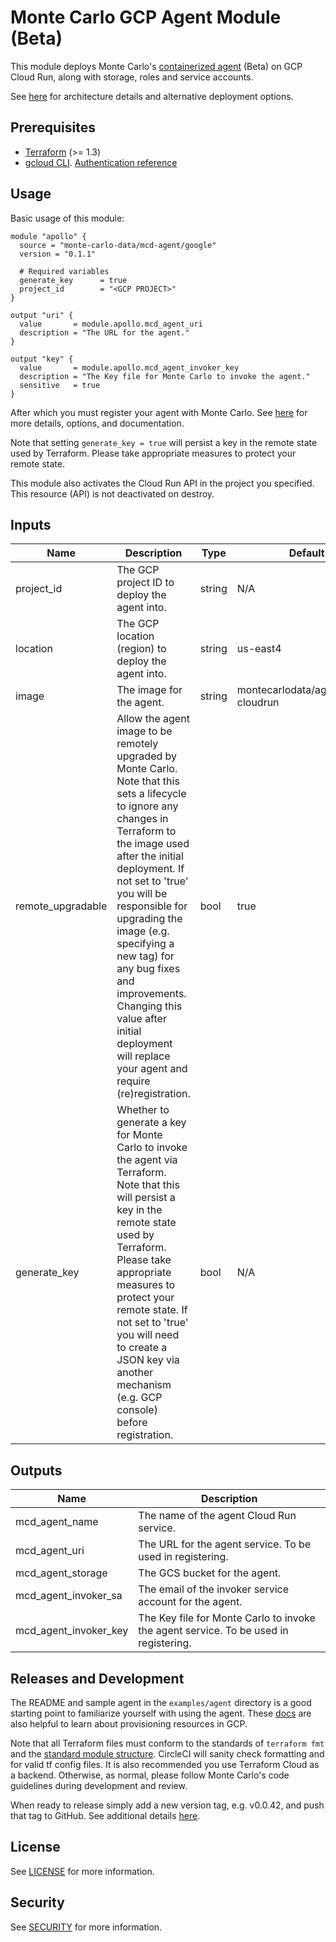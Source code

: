# Monte Carlo GCP Agent Module (Beta)

This module deploys Monte Carlo's [containerized agent](https://hub.docker.com/r/montecarlodata/agent) (Beta) on GCP
Cloud Run, along with storage, roles and service accounts.

See [here](https://docs.getmontecarlo.com/docs/platform-architecture) for architecture details and alternative
deployment options.

## Prerequisites

- [Terraform](https://developer.hashicorp.com/terraform/downloads) (>= 1.3)
- [gcloud CLI](https://cloud.google.com/sdk/docs/install).
  [Authentication reference](https://registry.terraform.io/providers/hashicorp/google/latest/docs/guides/provider_reference#authentication)

## Usage

Basic usage of this module:

```
module "apollo" {
  source = "monte-carlo-data/mcd-agent/google"
  version = "0.1.1"

  # Required variables
  generate_key      = true
  project_id        = "<GCP PROJECT>"
}

output "uri" {
  value       = module.apollo.mcd_agent_uri
  description = "The URL for the agent."
}

output "key" {
  value       = module.apollo.mcd_agent_invoker_key
  description = "The Key file for Monte Carlo to invoke the agent."
  sensitive   = true
}
```

After which you must register your agent with Monte Carlo. See
[here](https://docs.getmontecarlo.com/docs/create-and-register-a-gcp-agent) for more details, options, and
documentation.

Note that setting `generate_key = true` will persist a key in the remote state used by Terraform. Please take
appropriate measures to protect your remote state.

This module also activates the Cloud Run API in the project you specified. This resource (API) is not deactivated on
destroy.

## Inputs

| Name              | Description                                                                                                                                                                                                                                                                                                                                                                                                                   | Type   | Default                              |
|-------------------|-------------------------------------------------------------------------------------------------------------------------------------------------------------------------------------------------------------------------------------------------------------------------------------------------------------------------------------------------------------------------------------------------------------------------------|--------|--------------------------------------|
| project_id        | The GCP project ID to deploy the agent into.                                                                                                                                                                                                                                                                                                                                                                                  | string | N/A                                  |
| location          | The GCP location (region) to deploy the agent into.                                                                                                                                                                                                                                                                                                                                                                           | string | us-east4                             |
| image             | The image for the agent.                                                                                                                                                                                                                                                                                                                                                                                                      | string | montecarlodata/agent:latest-cloudrun |
| remote_upgradable | Allow the agent image to be remotely upgraded by  Monte Carlo. Note that this sets a lifecycle to ignore any  changes in Terraform to the image used after the initial  deployment. If not set to 'true' you will be responsible for  upgrading the image (e.g. specifying a new tag) for any bug  fixes and improvements. Changing this value after initial deployment will replace your agent and require (re)registration. | bool   | true                                 |
| generate_key      | Whether to generate a key for Monte Carlo to invoke the agent via Terraform. Note that this will persist a key in the remote state used by Terraform. Please take appropriate measures to protect your remote state. If not set to 'true' you will need to create a JSON key via another mechanism (e.g. GCP console) before registration.                                                                                    | bool   | N/A                                  |

## Outputs

| Name                  | Description                                                                          |
|-----------------------|--------------------------------------------------------------------------------------|
| mcd_agent_name        | The name of the agent Cloud Run service.                                             |
| mcd_agent_uri         | The URL for the agent service. To be used in registering.                            |
| mcd_agent_storage     | The GCS bucket for the agent.                                                        |
| mcd_agent_invoker_sa  | The email of the invoker service account for the agent.                              |
| mcd_agent_invoker_key | The Key file for Monte Carlo to invoke the agent service. To be used in registering. |

## Releases and Development

The README and sample agent in the `examples/agent` directory is a good starting point to familiarize
yourself with using the agent. These [docs](https://cloud.google.com/docs/terraform) are also helpful to learn about
provisioning resources in GCP.

Note that all Terraform files must conform to the standards of `terraform fmt` and
the [standard module structure](https://developer.hashicorp.com/terraform/language/modules/develop).
CircleCI will sanity check formatting and for valid tf config files.
It is also recommended you use Terraform Cloud as a backend.
Otherwise, as normal, please follow Monte Carlo's code guidelines during development and review.

When ready to release simply add a new version tag, e.g. v0.0.42, and push that tag to GitHub.
See additional
details [here](https://developer.hashicorp.com/terraform/registry/modules/publish#releasing-new-versions).

## License

See [LICENSE](https://github.com/monte-carlo-data/terraform-google-mcd-agent/blob/main/LICENSE) for more information.

## Security

See [SECURITY](https://github.com/monte-carlo-data/terraform-google-mcd-agent/blob/main/SECURITY.md) for more information.
